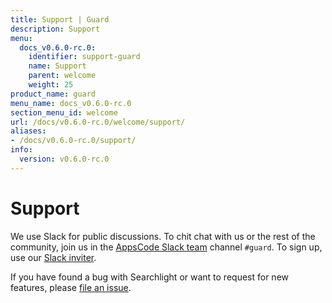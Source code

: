 ```yaml
---
title: Support | Guard
description: Support
menu:
  docs_v0.6.0-rc.0:
    identifier: support-guard
    name: Support
    parent: welcome
    weight: 25
product_name: guard
menu_name: docs_v0.6.0-rc.0
section_menu_id: welcome
url: /docs/v0.6.0-rc.0/welcome/support/
aliases:
- /docs/v0.6.0-rc.0/support/
info:
  version: v0.6.0-rc.0
---
```


# Support

We use Slack for public discussions. To chit chat with us or the rest of the community, join us in the [AppsCode Slack team](https://appscode.slack.com/messages/C8M8HANQ0/details/) channel `#guard`. To sign up, use our [Slack inviter](https://slack.appscode.com/).

If you have found a bug with Searchlight or want to request for new features, please [file an issue](https://github.com/appscode/guard/issues/new).
